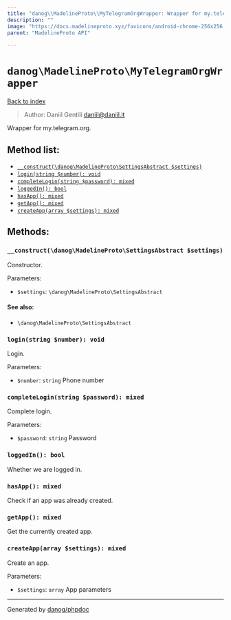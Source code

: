 ```yaml
---
title: "danog\\MadelineProto\\MyTelegramOrgWrapper: Wrapper for my.telegram.org."
description: ""
image: "https://docs.madelineproto.xyz/favicons/android-chrome-256x256.png"
parent: "MadelineProto API"

---
```

# `danog\MadelineProto\MyTelegramOrgWrapper`
[Back to index](../../index.html)

> Author: Daniil Gentili <daniil@daniil.it>  
  

Wrapper for my.telegram.org.  




## Method list:
* [`__construct(\danog\MadelineProto\SettingsAbstract $settings)`](#__construct)
* [`login(string $number): void`](#login)
* [`completeLogin(string $password): mixed`](#completelogin)
* [`loggedIn(): bool`](#loggedin)
* [`hasApp(): mixed`](#hasapp)
* [`getApp(): mixed`](#getapp)
* [`createApp(array $settings): mixed`](#createapp)

## Methods:
### `__construct(\danog\MadelineProto\SettingsAbstract $settings)`

Constructor.


Parameters:

* `$settings`: `\danog\MadelineProto\SettingsAbstract`   


#### See also: 
* `\danog\MadelineProto\SettingsAbstract`




### `login(string $number): void`

Login.


Parameters:

* `$number`: `string` Phone number  



### `completeLogin(string $password): mixed`

Complete login.


Parameters:

* `$password`: `string` Password  



### `loggedIn(): bool`

Whether we are logged in.



### `hasApp(): mixed`

Check if an app was already created.



### `getApp(): mixed`

Get the currently created app.



### `createApp(array $settings): mixed`

Create an app.


Parameters:

* `$settings`: `array` App parameters  



---
Generated by [danog/phpdoc](https://phpdoc.daniil.it)
